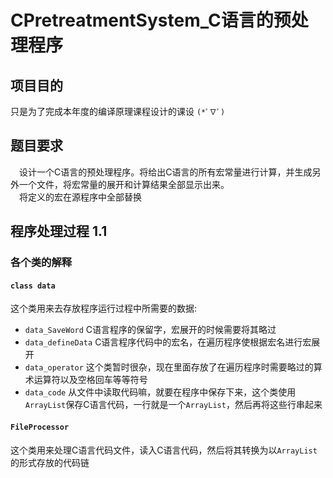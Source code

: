 # CPretreatmentSystem_C语言的预处理程序

## 项目目的
只是为了完成本年度的编译原理课程设计的课设 `(*ﾟ∇ﾟ)`

## 题目要求
&ensp;&ensp;设计一个C语言的预处理程序。将给出C语言的所有宏常量进行计算，并生成另外一个文件，将宏常量的展开和计算结果全部显示出来。<br>
&ensp;&ensp;将定义的宏在源程序中全部替换

## 程序处理过程 1.1

### 各个类的解释

#### `class data`

这个类用来去存放程序运行过程中所需要的数据:<br>

* `data_SaveWord` C语言程序的保留字，宏展开的时候需要将其略过<br>
* `data_defineData` C语言程序代码中的宏名，在遍历程序使根据宏名进行宏展开<br>
* `data_operator` 这个类暂时很杂，现在里面存放了在遍历程序时需要略过的算术运算符以及空格回车等等符号<br>
* `data_code` 从文件中读取代码嘛，就要在程序中保存下来，这个类使用`ArrayList`保存C语言代码，一行就是一个`ArrayList`，然后再将这些行串起来

#### `FileProcessor`

这个类用来处理C语言代码文件，读入C语言代码，然后将其转换为以`ArrayList`的形式存放的代码链